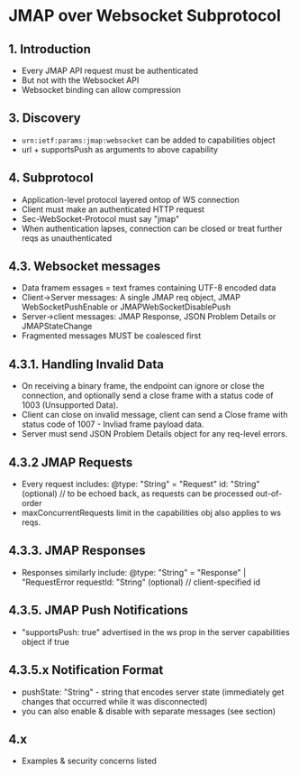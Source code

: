 # JMAP over Websocket Subprotocol

## 1. Introduction
- Every JMAP API request must be authenticated
- But not with the Websocket API
- Websocket binding can allow compression

## 3. Discovery
- `urn:ietf:params:jmap:websocket` can be added to capabilities object
- url + supportsPush as arguments to above capability

## 4. Subprotocol
- Application-level protocol layered ontop of WS connection
- Client must make an authenticated HTTP request
- Sec-WebSocket-Protocol must say "jmap"
- When authentication lapses, connection can be closed or treat further reqs as unauthenticated

## 4.3. Websocket messages
- Data framem essages = text frames containing UTF-8 encoded data
- Client->Server messages: A single JMAP req object, JMAP WebSocketPushEnable or JMAPWebSocketDisablePush
- Server->client messages: JMAP Response, JSON Problem Details or JMAPStateChange
- Fragmented messages MUST be coalesced first

## 4.3.1. Handling Invalid Data
- On receiving a binary frame, the endpoint can ignore or close the connection, and optionally send a close frame with a status code of 1003 (Unsupported Data).
- Client can close on invalid message, client can send a Close frame with status code of 1007 - Invliad frame payload data.
- Server must send JSON Problem Details object for any req-level errors.

## 4.3.2 JMAP Requests
- Every request includes:
@type: "String" = "Request"
id: "String" (optional) // to be echoed back, as requests can be processed out-of-order
- maxConcurrentRequests limit in the capabilities obj also applies to ws reqs.

## 4.3.3. JMAP Responses
- Responses similarly include:
@type: "String" = "Response" | "RequestError
requestId: "String" (optional) // client-specified id

## 4.3.5. JMAP Push Notifications
- "supportsPush: true" advertised in the ws prop in the server capabilities object if true

## 4.3.5.x Notification Format
- pushState: "String" - string that encodes server state (immediately get changes that occurred while it was disconnected)
- you can also enable & disable with separate messages (see section)

## 4.x
- Examples & security concerns listed
